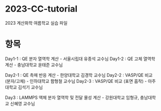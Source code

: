 # 2023-CC-tutorial
2023 계산화학 여름학교 실습 파일

# 항목
Day1-1 : QE 분자 열역학 계산 - 서울시립대 유종석 교수님
Day1-2 : QE 고체 열역학 계산 - 충남대학교 윤태준 교수님

Day2-1 : QE 촉매 반응 계산 - 한양대학교 김경학 교수님
Day2-2 : VASP/QE 비교 (분자/고체) - 인하대학교 함형철 교수님
Day2-3 : VASP/QE 비교 (표면 흡착) - 아주대학교 김석기 교수님

Day3 : LAMMPS 액체 분자 열역학 및 전달 물성 계산 - 강원대학교 임형규, 충남대학교 신혜영 교수님
